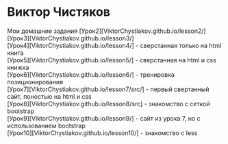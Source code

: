 # Виктор Чистяков
Мои домашние задания
[Урок2][ViktorChystiakov.github.io/lesson2/]  
[Урок3][ViktorChystiakov.github.io/lesson3/]  
[Урок4][ViktorChystiakov.github.io/lesson4/] - сверстанная только на html книга  
[Урок5][ViktorChystiakov.github.io/lesson5/] - сверстанная на html и css книжка  
[Урок6][ViktorChystiakov.github.io/lesson6/] - тренировка позиционирования  
[Урок7][ViktorChystiakov.github.io/lesson7/src/] - первый свертанный сайт, поностью на html и css  
[Урок8][ViktorChystiakov.github.io/lesson8/src] - знакомство с сеткой bootstrap  
[Урок9][ViktorChystiakov.github.io/lesson9/] - сайт из урока 7, но с использованием bootstrap  
[Урок10][ViktorChystiakov.github.io/lesson10/] - знакомство с less  
